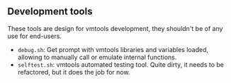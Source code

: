 ## Development tools

These tools are design for vmtools development, they shouldn't be of any use
for end-users.

- `debug.sh`: Get prompt with vmtools libraries and variables loaded, allowing
  to manually call or emulate internal functions.
- `selftest.sh`: vmtools automated testing tool. Quite dirty, it needs to be
  refactored, but it does the job for now.